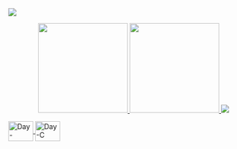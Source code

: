 

<a href="https://visitcount.itsvg.in">
  <img src="https://visitcount.itsvg.in/api?id=DayXL&label=Profile%20Views&color=6&icon=9&pretty=false" />
</a>

<p align="center">
  <a href="https://github.com/DayXL">
  <img height="180cm" src="https://github-readme-stats.vercel.app/api?username=DayXL&show_icons=true&theme=radical&include_all_commits=true&count_private=true"/>
  <img height="180cm" src="https://github-readme-stats.vercel.app/api/top-langs/?username=DayXL&layout=compact&langs_count=7&theme=radical"/>
  <img align = "180cm" src="https://cdn.jsdelivr.net/gh/devicons/devicon/icons/jupyter/jupyter-original-wordmark.svg" />
</p>


  
  
<img align="center" alt="Day-Python" height="40" width="50" src="https://cdn.jsdelivr.net/gh/devicons/devicon/icons/python/python-original-wordmark.svg">       <img align="center" alt="Day-C" height="40" width="50" src="https://cdn.jsdelivr.net/gh/devicons/devicon/icons/c/c-original.svg">
